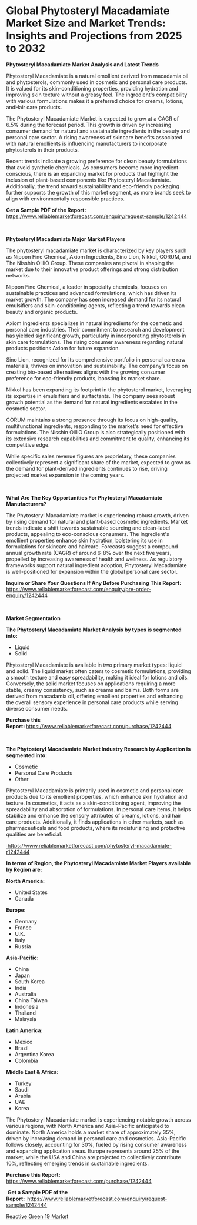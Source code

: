 <p><h1>Global Phytosteryl Macadamiate Market Size and Market Trends: Insights and Projections from 2025 to 2032</h1></p><p><strong>Phytosteryl Macadamiate Market Analysis and Latest Trends</strong></p>
<p><p>Phytosteryl Macadamiate is a natural emollient derived from macadamia oil and phytosterols, commonly used in cosmetic and personal care products. It is valued for its skin-conditioning properties, providing hydration and improving skin texture without a greasy feel. The ingredient's compatibility with various formulations makes it a preferred choice for creams, lotions, andHair care products.</p><p>The Phytosteryl Macadamiate Market is expected to grow at a CAGR of 6.5% during the forecast period. This growth is driven by increasing consumer demand for natural and sustainable ingredients in the beauty and personal care sector. A rising awareness of skincare benefits associated with natural emollients is influencing manufacturers to incorporate phytosterols in their products.</p><p>Recent trends indicate a growing preference for clean beauty formulations that avoid synthetic chemicals. As consumers become more ingredient-conscious, there is an expanding market for products that highlight the inclusion of plant-based components like Phytosteryl Macadamiate. Additionally, the trend toward sustainability and eco-friendly packaging further supports the growth of this market segment, as more brands seek to align with environmentally responsible practices.</p></p>
<p><strong>Get a Sample PDF of the Report:&nbsp;</strong> <a href="https://www.reliablemarketforecast.com/enquiry/request-sample/1242444?utm_campaign=3225&utm_medium=2&utm_source=Github&utm_content=ia&utm_term=02042025&utm_id=phytosteryl-macadamiate">https://www.reliablemarketforecast.com/enquiry/request-sample/1242444</a></p>
<p>&nbsp;</p>
<p><strong>Phytosteryl Macadamiate Major Market Players</strong></p>
<p><p>The phytosteryl macadamiate market is characterized by key players such as Nippon Fine Chemical, Axiom Ingredients, Sino Lion, Nikkol, CORUM, and The Nisshin OilliO Group. These companies are pivotal in shaping the market due to their innovative product offerings and strong distribution networks.</p><p>Nippon Fine Chemical, a leader in specialty chemicals, focuses on sustainable practices and advanced formulations, which has driven its market growth. The company has seen increased demand for its natural emulsifiers and skin-conditioning agents, reflecting a trend towards clean beauty and organic products.</p><p>Axiom Ingredients specializes in natural ingredients for the cosmetic and personal care industries. Their commitment to research and development has yielded significant growth, particularly in incorporating phytosterols in skin care formulations. The rising consumer awareness regarding natural products positions Axiom for future expansion.</p><p>Sino Lion, recognized for its comprehensive portfolio in personal care raw materials, thrives on innovation and sustainability. The company’s focus on creating bio-based alternatives aligns with the growing consumer preference for eco-friendly products, boosting its market share.</p><p>Nikkol has been expanding its footprint in the phytosterol market, leveraging its expertise in emulsifiers and surfactants. The company sees robust growth potential as the demand for natural ingredients escalates in the cosmetic sector.</p><p>CORUM maintains a strong presence through its focus on high-quality, multifunctional ingredients, responding to the market's need for effective formulations. The Nisshin OilliO Group is also strategically positioned with its extensive research capabilities and commitment to quality, enhancing its competitive edge.</p><p>While specific sales revenue figures are proprietary, these companies collectively represent a significant share of the market, expected to grow as the demand for plant-derived ingredients continues to rise, driving projected market expansion in the coming years.</p></p>
<p>&nbsp;</p>
<p><strong>What Are The Key Opportunities For Phytosteryl Macadamiate Manufacturers?</strong></p>
<p><p>The Phytosteryl Macadamiate market is experiencing robust growth, driven by rising demand for natural and plant-based cosmetic ingredients. Market trends indicate a shift towards sustainable sourcing and clean-label products, appealing to eco-conscious consumers. The ingredient's emollient properties enhance skin hydration, bolstering its use in formulations for skincare and haircare. Forecasts suggest a compound annual growth rate (CAGR) of around 6-8% over the next five years, propelled by increasing awareness of health and wellness. As regulatory frameworks support natural ingredient adoption, Phytosteryl Macadamiate is well-positioned for expansion within the global personal care sector.</p></p>
<p><strong>Inquire or Share Your Questions If Any Before Purchasing This Report:</strong> <a href="https://www.reliablemarketforecast.com/enquiry/pre-order-enquiry/1242444?utm_campaign=3225&utm_medium=2&utm_source=Github&utm_content=ia&utm_term=02042025&utm_id=phytosteryl-macadamiate">https://www.reliablemarketforecast.com/enquiry/pre-order-enquiry/1242444</a></p>
<p>&nbsp;</p>
<p><strong>Market Segmentation</strong></p>
<p><strong>The Phytosteryl Macadamiate Market Analysis by types is segmented into:</strong></p>
<p><ul><li>Liquid</li><li>Solid</li></ul></p>
<p><p>Phytosteryl Macadamiate is available in two primary market types: liquid and solid. The liquid market often caters to cosmetic formulations, providing a smooth texture and easy spreadability, making it ideal for lotions and oils. Conversely, the solid market focuses on applications requiring a more stable, creamy consistency, such as creams and balms. Both forms are derived from macadamia oil, offering emollient properties and enhancing the overall sensory experience in personal care products while serving diverse consumer needs.</p></p>
<p><strong>Purchase this Report:&nbsp;</strong><a href="https://www.reliablemarketforecast.com/purchase/1242444?utm_campaign=3225&utm_medium=2&utm_source=Github&utm_content=ia&utm_term=02042025&utm_id=phytosteryl-macadamiate">https://www.reliablemarketforecast.com/purchase/1242444</a></p>
<p>&nbsp;</p>
<p><strong>The Phytosteryl Macadamiate Market Industry Research by Application is segmented into:</strong></p>
<p><ul><li>Cosmetic</li><li>Personal Care Products</li><li>Other</li></ul></p>
<p><p>Phytosteryl Macadamiate is primarily used in cosmetic and personal care products due to its emollient properties, which enhance skin hydration and texture. In cosmetics, it acts as a skin-conditioning agent, improving the spreadability and absorption of formulations. In personal care items, it helps stabilize and enhance the sensory attributes of creams, lotions, and hair care products. Additionally, it finds applications in other markets, such as pharmaceuticals and food products, where its moisturizing and protective qualities are beneficial.</p></p>
<p><a href="https://www.reliablemarketforecast.com/phytosteryl-macadamiate-r1242444?utm_campaign=3225&utm_medium=2&utm_source=Github&utm_content=ia&utm_term=02042025&utm_id=phytosteryl-macadamiate">&nbsp;https://www.reliablemarketforecast.com/phytosteryl-macadamiate-r1242444</a></p>
<p><strong>In terms of Region, the Phytosteryl Macadamiate Market Players available by Region are:</strong></p>
<p>
    <p> <strong> North America: </strong>
        <ul>
            <li>United States</li>
            <li>Canada</li>
        </ul>
        </p> 
    <p> <strong> Europe: </strong>
        <ul>
            <li>Germany</li>
            <li>France</li>
            <li>U.K.</li>
            <li>Italy</li>
            <li>Russia</li>
        </ul>
        </p> 
    <p> <strong> Asia-Pacific: </strong>
        <ul>
            <li>China</li>
            <li>Japan</li>
            <li>South Korea</li>
            <li>India</li>
            <li>Australia</li>
            <li>China Taiwan</li>
            <li>Indonesia</li>
            <li>Thailand</li>
            <li>Malaysia</li>
        </ul>
        </p> 
    <p> <strong> Latin America: </strong>
        <ul>
            <li>Mexico</li>
            <li>Brazil</li>
            <li>Argentina Korea</li>
            <li>Colombia</li>
        </ul>
        </p> 
    <p> <strong> Middle East & Africa: </strong>
        <ul>
            <li>Turkey</li>
            <li>Saudi</li>
            <li>Arabia</li>
            <li>UAE</li>
            <li>Korea</li>
        </ul>
    </p>
    </p>
<p><p>The Phytosteryl Macadamiate market is experiencing notable growth across various regions, with North America and Asia-Pacific anticipated to dominate. North America holds a market share of approximately 35%, driven by increasing demand in personal care and cosmetics. Asia-Pacific follows closely, accounting for 30%, fueled by rising consumer awareness and expanding application areas. Europe represents around 25% of the market, while the USA and China are projected to collectively contribute 10%, reflecting emerging trends in sustainable ingredients.</p></p>
<p><strong>Purchase this Report: </strong><a href="https://www.reliablemarketforecast.com/purchase/1242444?utm_campaign=3225&utm_medium=2&utm_source=Github&utm_content=ia&utm_term=02042025&utm_id=phytosteryl-macadamiate">https://www.reliablemarketforecast.com/purchase/1242444</a></p>
<p>&nbsp;<strong>Get a Sample PDF of the Report:&nbsp;&nbsp;</strong><a href="https://www.reliablemarketforecast.com/enquiry/request-sample/1242444?utm_campaign=3225&utm_medium=2&utm_source=Github&utm_content=ia&utm_term=02042025&utm_id=phytosteryl-macadamiate">https://www.reliablemarketforecast.com/enquiry/request-sample/1242444</a></p>
<p><strong></strong></p>
<p><p><a href="https://github.com/rianttegang/Market-Research-Report-List-1/blob/main/reactive-green-19-market.md?utm_campaign=3225&utm_medium=2&utm_source=Github&utm_content=ia&utm_term=02042025&utm_id=phytosteryl-macadamiate">Reactive Green 19 Market</a></p></p>